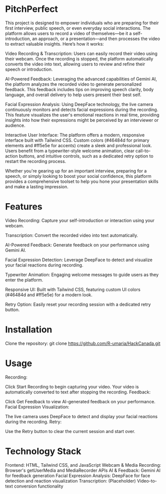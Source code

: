# PitchPerfect 
This project is designed to empower individuals who are preparing for their first interview, public speech, or even everyday social interactions. The platform allows users to record a video of themselves—be it a self-introduction, an approach, or a presentation—and then processes the video to extract valuable insights. Here’s how it works:

Video Recording & Transcription:
Users can easily record their video using their webcam. Once the recording is stopped, the platform automatically converts the video into text, allowing users to review and refine their speech or introduction.

AI-Powered Feedback:
Leveraging the advanced capabilities of Gemini AI, the platform analyzes the recorded video to generate personalized feedback. This feedback includes tips on improving speech clarity, body language, and overall delivery to help users present their best self.

Facial Expression Analysis:
Using DeepFace technology, the live camera continuously monitors and detects facial expressions during the recording. This feature visualizes the user's emotional reactions in real time, providing insights into how their expressions might be perceived by an interviewer or audience.

Interactive User Interface:
The platform offers a modern, responsive interface built with Tailwind CSS. Custom colors (#46484d for primary elements and #ff5e5e for accents) create a sleek and professional look. Users benefit from a typewriter-style welcome animation, clear call-to-action buttons, and intuitive controls, such as a dedicated retry option to restart the recording process.

Whether you're gearing up for an important interview, preparing for a speech, or simply looking to boost your social confidence, this platform provides a comprehensive toolset to help you hone your presentation skills and make a lasting impression.

# Features
Video Recording:
Capture your self-introduction or interaction using your webcam.

Transcription:
Convert the recorded video into text automatically.

AI-Powered Feedback:
Generate feedback on your performance using Gemini AI.

Facial Expression Detection:
Leverage DeepFace to detect and visualize your facial reactions during recording.

Typewriter Animation:
Engaging welcome messages to guide users as they enter the platform.

Responsive UI:
Built with Tailwind CSS, featuring custom UI colors (#46484d and #ff5e5e) for a modern look.

Retry Option:
Easily reset your recording session with a dedicated retry button.

# Installation
Clone the repository:
git clone https://github.com/R-umaria/HackCanada.git

# Usage
Recording:

Click Start Recording to begin capturing your video.
Your video is automatically converted to text after stopping the recording.
Feedback:

Click Get Feedback to view AI-generated feedback on your performance.
Facial Expression Visualization:

The live camera uses DeepFace to detect and display your facial reactions during the recording.
Retry:

Use the Retry button to clear the current session and start over.

# Technology Stack
Frontend: HTML, Tailwind CSS, and JavaScript
Webcam & Media Recording: Browser's getUserMedia and MediaRecorder APIs
AI & Feedback: Gemini AI for feedback generation
Facial Expression Analysis: DeepFace for face detection and reaction visualization
Transcription: (Placeholder) Video-to-text conversion functionality
